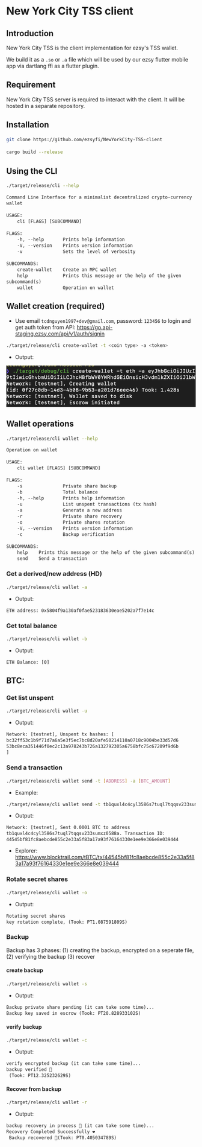 # New York City TSS client

## Introduction

New York City TSS is the client implementation for ezsy's TSS wallet.

We build it as a `.so` or   `.a` file which will be used by our ezsy flutter mobile app via dartlang ffi as a flutter plugin.

## Requirement

New York City TSS server is required to interact with the client. It will be hosted in a separate repository.

## Installation

```bash
git clone https://github.com/ezsyfi/NewYorkCity-TSS-client

cargo build --release
```


## Using the CLI
```bash
./target/release/cli --help            
```

```text
Command Line Interface for a minimalist decentralized crypto-currency wallet

USAGE:
    cli [FLAGS] [SUBCOMMAND]

FLAGS:
    -h, --help       Prints help information
    -V, --version    Prints version information
    -v               Sets the level of verbosity

SUBCOMMANDS:
    create-wallet    Create an MPC wallet
    help             Prints this message or the help of the given subcommand(s)
    wallet           Operation on wallet
```

## Wallet creation (required)
- Use email `tcdnguyen1997+dev@gmail.com`, password: `123456` to login and get auth token from API: https://go.api-staging.ezsy.com/api/v1/auth/signin
```bash
./target/release/cli create-wallet -t <coin type> -a <token>
``` 

* Output: 

<img src="./asset/create_wallet.png"/>

## Wallet operations
```bash
./target/release/cli wallet --help
```

```text
Operation on wallet

USAGE:
    cli wallet [FLAGS] [SUBCOMMAND]

FLAGS:
    -s               Private share backup
    -b               Total balance
    -h, --help       Prints help information
    -u               List unspent transactions (tx hash)
    -a               Generate a new address
    -r               Private share recovery
    -o               Private shares rotation
    -V, --version    Prints version information
    -c               Backup verification

SUBCOMMANDS:
    help    Prints this message or the help of the given subcommand(s)
    send    Send a transaction
```
### Get a derived/new address (HD)
```bash
./target/release/cli wallet -a
```

* Output: 
```text
ETH address: 0x5804f9a130af0fae523183630eae5202a7f7e14c
```

### Get total balance
```bash
./target/release/cli wallet -b
```

* Output: 
```text
ETH Balance: [0]
```

## BTC:
### Get list unspent
```bash
./target/release/cli wallet -u
```

* Output: 
```text
Network: [testnet], Unspent tx hashes: [
bc32ff53c1b9f71d7a6a5e3f5ec7bc8d20afe50214110a0718c9004be33d57d6
53bc8eca351446f0ec2c13a978243b726a132792305a6758bfc75c67209f9d6b
]
```

### Send a transaction
```bash
./target/release/cli wallet send -t [ADDRESS] -a [BTC_AMOUNT]
```

* Example: 
```bash
./target/release/cli wallet send -t tb1quxl4c4cyl3586s7tuql7tqqsv233sumxz0588a -a 0.0001
```

* Output: 
```text
Network: [testnet], Sent 0.0001 BTC to address tb1quxl4c4cyl3586s7tuql7tqqsv233sumxz0588a. Transaction ID: 44545bf81fc8aebcde855c2e33a5f83a17a93f76164330e1ee9e366e8e039444
```

* Explorer:
https://www.blocktrail.com/tBTC/tx/44545bf81fc8aebcde855c2e33a5f83a17a93f76164330e1ee9e366e8e039444

### Rotate secret shares
```bash
./target/release/cli wallet -o
```

* Output: 
```text
Rotating secret shares
key rotation complete, (Took: PT1.087591809S)
```

### Backup
Backup has 3 phases: (1) creating the backup, encrypted on a seperate file, (2) verifying the backup (3) recover

#### create backup
```bash
./target/release/cli wallet -s
```

* Output: 
```text
Backup private share pending (it can take some time)...
Backup key saved in escrow (Took: PT20.828933102S)
```

#### verify backup
```bash
./target/release/cli wallet -c
```

* Output: 
```text
verify encrypted backup (it can take some time)...
backup verified 🍻
 (Took: PT12.325232629S)
```

#### Recover from backup
```bash
./target/release/cli wallet -r
```

* Output: 
```text
backup recovery in process 📲 (it can take some time)...
Recovery Completed Successfully ❤️
 Backup recovered 💾(Took: PT0.405034789S)
```

